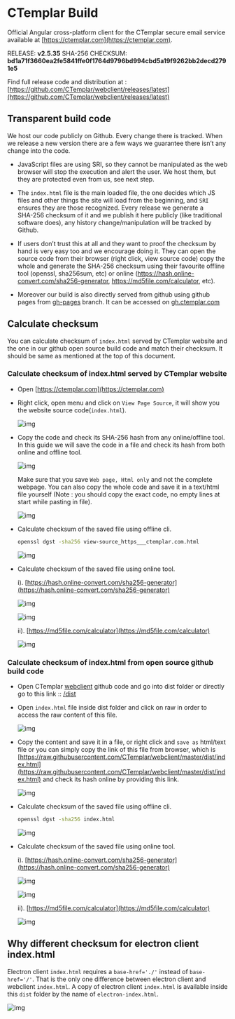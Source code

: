 # CTemplar Build

Official Angular cross-platform client for the CTemplar secure email service available at [https://ctemplar.com](https://ctemplar.com).

RELEASE: **v2.5.35**
SHA-256 CHECKSUM: **bd1a71f3660ea2fe5841ffe0f1764d9796bd994cbd5a19f9262bb2decd2791e5**

Find full release code and distribution at : [https://github.com/CTemplar/webclient/releases/latest](https://github.com/CTemplar/webclient/releases/latest)

## Transparent build code

We host our code publicly on Github. Every change there is tracked.
When we release a new version there are a few ways we guarantee there isn’t any change into the code.

- JavaScript files are using SRI, so they cannot be manipulated as the web browser will stop the execution and alert the user. We host them, but they are protected even from us, see next step.

- The `index.html` file is the main loaded file, the one decides which JS files and other things the site will load from the beginning, and `SRI` ensures they are those recognized. Every release we generate a SHA‌-256 checksum of it and we publish it here publicly (like traditional software does), any history change/manipulation will be tracked by Github.

- If users don’t trust this at all and they want to proof the checksum by hand is very easy too and we encourage doing it.
  They can open the source code from their browser (right click, view source code) copy the whole and generate the SHA‌-256
  checksum using their favourite offline tool (openssl, sha256sum, etc)
  or online (https://hash.online-convert.com/sha256-generator, https://md5file.com/calculator, etc).

- Moreover our build is also directly served from github using github pages from [gh-pages](https://github.com/CTemplar/webclient/tree/gh-pages) branch.
  It can be accessed on [gh.ctemplar.com](https://gh.ctemplar.com/)

## Calculate checksum

You can calculate checksum of `index.html` served by CTemplar website and the one in our github open source build code
and match their checksum. It should be same as mentioned at the top of this document.

### Calculate checksum of index.html served by CTemplar website

- Open [https://ctemplar.com](https://ctemplar.com)

- Right click, open menu and click on `View Page Source`, it will show you the website source code(`index.html`).

  ![img](https://github.com/ctemplar/webclient/blob/master/docs/images/right-click.png)

- Copy the code and check its SHA-256 hash from any online/offline tool. In this guide we will save the code in a file and check its hash
  from both online and offline tool.

  ![img](https://github.com/ctemplar/webclient/blob/master/docs/images/save-as-file.png)

  Make sure that you save `Web page, Html only` and not the complete webpage. You can also copy
  the whole code and save it in a text/html file yourself (Note : you should copy the exact code, no empty lines at start while pasting in file).

  ![img](https://github.com/ctemplar/webclient/blob/master/docs/images/save-as-html-only-file.png)

- Calculate checksum of the saved file using offline cli.

  ```bash
  openssl dgst -sha256 view-source_https___ctemplar.com.html
  ```

  ![img](https://github.com/ctemplar/webclient/blob/master/docs/images/calculate-hash-offline.png)

- Calculate checksum of the saved file using online tool.

  i). [https://hash.online-convert.com/sha256-generator](https://hash.online-convert.com/sha256-generator)

  ![img](https://github.com/ctemplar/webclient/blob/master/docs/images/calculate-hash-online-1.png)

  ![img](https://github.com/ctemplar/webclient/blob/master/docs/images/calculate-hash-online-1.1.png)

  ii). [https://md5file.com/calculator](https://md5file.com/calculator)

  ![img](https://github.com/ctemplar/webclient/blob/master/docs/images/calculate-hash-online-2.png)

### Calculate checksum of index.html from open source github build code

- Open CTemplar [webclient](https://github.com/CTemplar/webclient) github code and go into dist folder or directly go
  to this link :: [/dist](/dist)

- Open `index.html` file inside dist folder and click on raw in order to access the raw content of this file.

  ![img](https://github.com/ctemplar/webclient/blob/master/docs/images/hash-online-raw-1.png)

- Copy the content and save it in a file, or right click and `save as` html/text file or you can simply copy the link of this file from
  browser, which is [https://raw.githubusercontent.com/CTemplar/webclient/master/dist/index.html](https://raw.githubusercontent.com/CTemplar/webclient/master/dist/index.html)
  and check its hash online by providing this link.

  ![img](https://github.com/ctemplar/webclient/blob/master/docs/images/save-github-file1.png)

- Calculate checksum of the saved file using offline cli.

  ```bash
  openssl dgst -sha256 index.html
  ```

  ![img](https://github.com/ctemplar/webclient/blob/master/docs/images/calculate-hash-offline-github.png)

- Calculate checksum of the saved file using online tool.

  i). [https://hash.online-convert.com/sha256-generator](https://hash.online-convert.com/sha256-generator)

  ![img](https://github.com/ctemplar/webclient/blob/master/docs/images/calculate-hash-online-github.png)

  ![img](https://github.com/ctemplar/webclient/blob/master/docs/images/calculate-hash-online-github1.png)

  ii). [https://md5file.com/calculator](https://md5file.com/calculator)

  ![img](https://github.com/ctemplar/webclient/blob/master/docs/images/calculate-hash-online-github2.png)

## Why different checksum for electron client index.html

Electron client `index.html` requires a `base-href='./'` instead of `base-href='/'`.
That is the only one difference between electron client and webclient `index.html`.
A copy of electron client `index.html` is available inside this `dist` folder by the name of `electron-index.html`.

![img](https://github.com/ctemplar/webclient/blob/master/docs/images/electron-index-html-diff.png)
